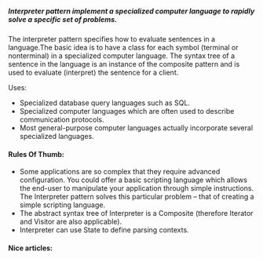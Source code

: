 ##### Interpreter pattern implement a specialized computer language to rapidly solve a specific set of problems.

The interpreter pattern specifies how to evaluate sentences in a language.The basic idea is to have a class for each symbol (terminal or nonterminal) in a specialized computer language. The syntax tree of a sentence in the language is an instance of the composite pattern and is used to evaluate (interpret) the sentence for a client.

Uses:
+ Specialized database query languages such as SQL.
+ Specialized computer languages which are often used to describe communication protocols.
+ Most general-purpose computer languages actually incorporate several specialized languages.

#### Rules Of Thumb:
+ Some applications are so complex that they require advanced configuration. You could offer a basic scripting language which allows the end-user to manipulate your application through simple instructions. The Interpreter pattern solves this particular problem – that of creating a simple scripting language.
+ The abstract syntax tree of Interpreter is a Composite (therefore Iterator and Visitor are also applicable).
+ Interpreter can use State to define parsing contexts.

#### Nice articles:
